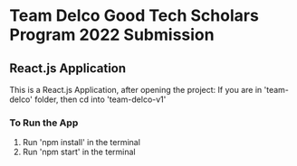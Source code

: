 # Team Delco Good Tech Scholars Program 2022 Submission

## React.js Application
This is a React.js Application, after opening the project: If you are in 'team-delco' folder, then cd into 'team-delco-v1'
### To Run the App
1) Run 'npm install' in the terminal
2) Run 'npm start' in the terminal

